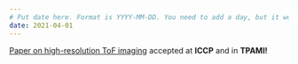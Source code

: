 ```yaml
---
# Put date here. Format is YYYY-MM-DD. You need to add a day, but it won't display.
date: 2021-04-01
---
```

[Paper on high-resolution ToF imaging](https://3dim.northwestern.edu/project/sh-los/#N2104-1) accepted at **ICCP** and in **TPAMI!**